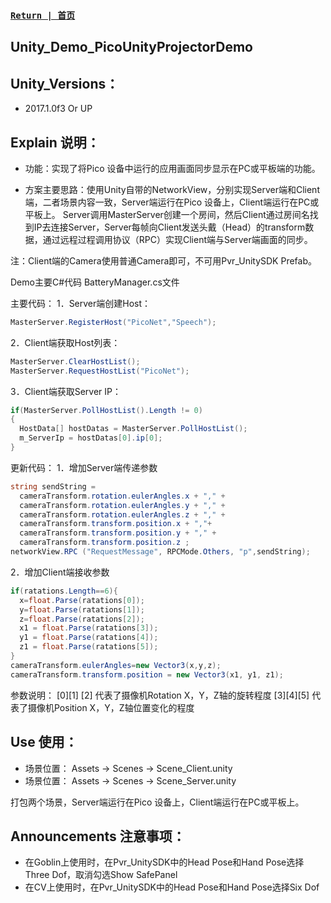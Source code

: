 
###  [ `Return | 首页` ](https://github.com/PicoSupport/PicoSupport)


## Unity_Demo_PicoUnityProjectorDemo

## Unity_Versions：
- 2017.1.0f3 Or UP

## Explain 说明：

- 功能：实现了将Pico 设备中运行的应用画面同步显示在PC或平板端的功能。

- 方案主要思路：使用Unity自带的NetworkView，分别实现Server端和Client端，二者场景内容一致，Server端运行在Pico 设备上，Client端运行在PC或平板上。 Server调用MasterServer创建一个房间，然后Client通过房间名找到IP去连接Server，Server每帧向Client发送头戴（Head）的transform数据，通过远程过程调用协议（RPC）实现Client端与Server端画面的同步。

注：Client端的Camera使用普通Camera即可，不可用Pvr_UnitySDK Prefab。

Demo主要C#代码 BatteryManager.cs文件

主要代码：
1．Server端创建Host：
```C#
MasterServer.RegisterHost("PicoNet","Speech");
```
2．Client端获取Host列表：
```C#
MasterServer.ClearHostList();
MasterServer.RequestHostList("PicoNet");
```
3．Client端获取Server IP：
```C#
if(MasterServer.PollHostList().Length != 0)
{
  HostData[] hostDatas = MasterServer.PollHostList();
  m_ServerIp = hostDatas[0].ip[0];
}
```
更新代码：
1．增加Server端传递参数
```C#
string sendString = 
  cameraTransform.rotation.eulerAngles.x + "," +
  cameraTransform.rotation.eulerAngles.y + "," +
  cameraTransform.rotation.eulerAngles.z + "," +
  cameraTransform.transform.position.x + ","+
  cameraTransform.transform.position.y + "," +
  cameraTransform.transform.position.z ;
networkView.RPC ("RequestMessage", RPCMode.Others, "p",sendString);
```
2．增加Client端接收参数
```C#
if(ratations.Length==6){
  x=float.Parse(ratations[0]);
  y=float.Parse(ratations[1]);
  z=float.Parse(ratations[2]);
  x1 = float.Parse(ratations[3]);
  y1 = float.Parse(ratations[4]);
  z1 = float.Parse(ratations[5]);
}
cameraTransform.eulerAngles=new Vector3(x,y,z);
cameraTransform.transform.position = new Vector3(x1, y1, z1);
```
参数说明：
[0][1] [2] 代表了摄像机Rotation X，Y，Z轴的旋转程度
[3][4][5] 代表了摄像机Position X，Y，Z轴位置变化的程度

## Use 使用：

- 场景位置： Assets -> Scenes -> Scene_Client.unity
- 场景位置： Assets -> Scenes -> Scene_Server.unity

打包两个场景，Server端运行在Pico 设备上，Client端运行在PC或平板上。

## Announcements 注意事项：
- 在Goblin上使用时，在Pvr_UnitySDK中的Head Pose和Hand Pose选择Three Dof，取消勾选Show SafePanel
- 在CV上使用时，在Pvr_UnitySDK中的Head Pose和Hand Pose选择Six Dof
